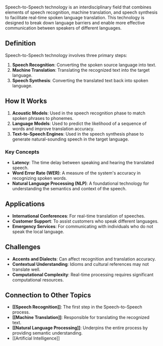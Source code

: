 Speech-to-Speech technology is an interdisciplinary field that combines elements of speech recognition, machine translation, and speech synthesis to facilitate real-time spoken language translation. This technology is designed to break down language barriers and enable more effective communication between speakers of different languages.

## Definition

Speech-to-Speech technology involves three primary steps:

1. **Speech Recognition**: Converting the spoken source language into text.
2. **Machine Translation**: Translating the recognized text into the target language.
3. **Speech Synthesis**: Converting the translated text back into spoken language.

## How It Works

1. **Acoustic Models**: Used in the speech recognition phase to match spoken phrases to phonemes.
2. **Language Models**: Used to predict the likelihood of a sequence of words and improve translation accuracy.
3. **Text-to-Speech Engines**: Used in the speech synthesis phase to generate natural-sounding speech in the target language.

### Key Concepts

- **Latency**: The time delay between speaking and hearing the translated speech.
- **Word Error Rate (WER)**: A measure of the system's accuracy in recognizing spoken words.
- **Natural Language Processing (NLP)**: A foundational technology for understanding the semantics and context of the speech.

## Applications

- **International Conferences**: For real-time translation of speeches.
- **Customer Support**: To assist customers who speak different languages.
- **Emergency Services**: For communicating with individuals who do not speak the local language.

## Challenges

- **Accents and Dialects**: Can affect recognition and translation accuracy.
- **Contextual Understanding**: Idioms and cultural references may not translate well.
- **Computational Complexity**: Real-time processing requires significant computational resources.

## Connection to Other Topics

- **[[Speech Recognition]]**: The first step in the Speech-to-Speech process.
- **[[Machine Translation]]**: Responsible for translating the recognized text.
- **[[Natural Language Processing]]**: Underpins the entire process by providing semantic understanding.
- [[Artificial Intelligence]]